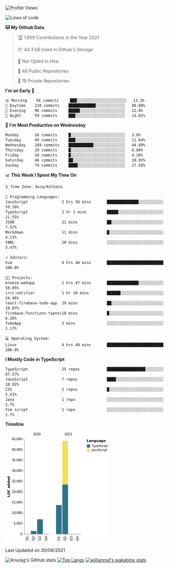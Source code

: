 <!--START_SECTION:waka-->
![Profile Views](http://img.shields.io/badge/Profile%20Views-0-blue)

![Lines of code](https://img.shields.io/badge/From%20Hello%20World%20I%27ve%20Written-66336%20lines%20of%20code-blue)

**🐱 My Github Data** 

> 🏆 1,659 Contributions in the Year 2021
 > 
> 📦 44.3 kB Used in Github's Storage 
 > 
> 🚫 Not Opted to Hire
 > 
> 📜 48 Public Repositories 
 > 
> 🔑 19 Private Repositories  
 > 
**I'm an Early 🐤** 

```text
🌞 Morning    56 commits     ███░░░░░░░░░░░░░░░░░░░░░░   13.3% 
🌆 Daytime    210 commits    ████████████░░░░░░░░░░░░░   49.88% 
🌃 Evening    96 commits     █████░░░░░░░░░░░░░░░░░░░░   22.8% 
🌙 Night      59 commits     ███░░░░░░░░░░░░░░░░░░░░░░   14.01%

```
📅 **I'm Most Productive on Wednesday** 

```text
Monday       16 commits     █░░░░░░░░░░░░░░░░░░░░░░░░   3.8% 
Tuesday      49 commits     ███░░░░░░░░░░░░░░░░░░░░░░   11.64% 
Wednesday    189 commits    ███████████░░░░░░░░░░░░░░   44.89% 
Thursday     29 commits     █░░░░░░░░░░░░░░░░░░░░░░░░   6.89% 
Friday       18 commits     █░░░░░░░░░░░░░░░░░░░░░░░░   4.28% 
Saturday     46 commits     ██░░░░░░░░░░░░░░░░░░░░░░░   10.93% 
Sunday       74 commits     ████░░░░░░░░░░░░░░░░░░░░░   17.58%

```


📊 **This Week I Spent My Time On** 

```text
⌚︎ Time Zone: Asia/Kolkata

💬 Programming Languages: 
JavaScript               2 hrs 50 mins       ██████████████░░░░░░░░░░░   59.26% 
TypeScript               1 hr 2 mins         █████░░░░░░░░░░░░░░░░░░░░   21.55% 
JSON                     21 mins             ██░░░░░░░░░░░░░░░░░░░░░░░   7.57% 
Markdown                 11 mins             █░░░░░░░░░░░░░░░░░░░░░░░░   4.13% 
YAML                     10 mins             ░░░░░░░░░░░░░░░░░░░░░░░░░   3.47%

🔥 Editors: 
Vim                      4 hrs 48 mins       █████████████████████████   100.0%

🐱‍💻 Projects: 
breeze-webapp            2 hrs 47 mins       ██████████████░░░░░░░░░░░   58.05% 
ircc-notifier            1 hr 10 mins        ██████░░░░░░░░░░░░░░░░░░░   24.46% 
react-firebase-todo-app  29 mins             ██░░░░░░░░░░░░░░░░░░░░░░░   10.07% 
firebase-functions-typesc18 mins             █░░░░░░░░░░░░░░░░░░░░░░░░   6.26% 
TodoApp                  3 mins              ░░░░░░░░░░░░░░░░░░░░░░░░░   1.17%

💻 Operating System: 
Linux                    4 hrs 48 mins       █████████████████████████   100.0%

```

**I Mostly Code in TypeScript** 

```text
TypeScript               25 repos            █████████████████░░░░░░░░   67.57% 
JavaScript               7 repos             ████░░░░░░░░░░░░░░░░░░░░░   18.92% 
CSS                      2 repos             █░░░░░░░░░░░░░░░░░░░░░░░░   5.41% 
Java                     1 repo              ░░░░░░░░░░░░░░░░░░░░░░░░░   2.7% 
Vim script               1 repo              ░░░░░░░░░░░░░░░░░░░░░░░░░   2.7%

```


**Timeline**

![Chart not found](https://raw.githubusercontent.com/wise-introvert/wise-introvert/master/charts/bar_graph.png) 


 Last Updated on 30/06/2021
<!--END_SECTION:waka-->
![Anurag's GitHub stats](https://github-readme-stats.vercel.app/api?username=wise-introvert&count_private=true&show_icons=true)
[![Top Langs](https://github-readme-stats.vercel.app/api/top-langs/?username=wise-introvert&langs_count=10)](https://github.com/anuraghazra/github-readme-stats)
[![willianrod's wakatime stats](https://github-readme-stats.vercel.app/api/wakatime?username=wiseintrovert)](https://github.com/anuraghazra/github-readme-stats)
